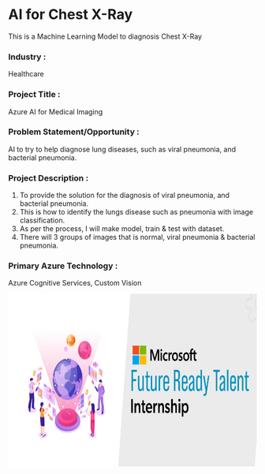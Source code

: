# AI for Chest X-Ray

This is a Machine Learning Model to diagnosis Chest X-Ray

### Industry :
Healthcare


### Project Title :
Azure AI for Medical Imaging


### Problem Statement/Opportunity :
 AI to try to help diagnose lung diseases, such as viral pneumonia, and bacterial pneumonia.


### Project Description :
1. To provide the solution for the diagnosis of viral pneumonia, and bacterial pneumonia.
2. This is how to identify the lungs disease such as pneumonia with image classification.
3. As per the process, I will make model, train & test with dataset.
4. There will 3 groups of images that is normal, viral pneumonia & bacterial pneumonia.


### Primary Azure Technology :
Azure Cognitive Services, Custom Vision


<a href="https://futurereadytalent.in/"><p align= "center"><img src="https://github.com/lokeshkgautam/AI-for-Chest-X-Ray/blob/5ae1e52f4f4236d8ca92ea9189794835ce087467/FRT.jpeg" width="700" height= "350"></p></a> 
